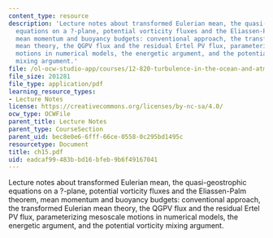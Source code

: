 ```yaml
---
content_type: resource
description: 'Lecture notes about transformed Eulerian mean, the quasi-geostrophic
  equations on a ?-plane, potential vorticity fluxes and the Eliassen-Palm theorem,
  mean momentum and buoyancy budgets: conventional approach, the transformed Eulerian
  mean theory, the QGPV flux and the residual Ertel PV flux, parameterizing mesoscale
  motions in numerical models, the energetic argument, and the potential vorticity
  mixing argument.'
file: /ol-ocw-studio-app/courses/12-820-turbulence-in-the-ocean-and-atmosphere-spring-2006/eadcaf99483bbd16bfeb9b6f49167041_ch15.pdf
file_size: 201281
file_type: application/pdf
learning_resource_types:
- Lecture Notes
license: https://creativecommons.org/licenses/by-nc-sa/4.0/
ocw_type: OCWFile
parent_title: Lecture Notes
parent_type: CourseSection
parent_uid: bec8e0e6-6fff-66ce-0558-0c295bd1495c
resourcetype: Document
title: ch15.pdf
uid: eadcaf99-483b-bd16-bfeb-9b6f49167041
---
```

Lecture notes about transformed Eulerian mean, the quasi-geostrophic equations on a ?-plane, potential vorticity fluxes and the Eliassen-Palm theorem, mean momentum and buoyancy budgets: conventional approach, the transformed Eulerian mean theory, the QGPV flux and the residual Ertel PV flux, parameterizing mesoscale motions in numerical models, the energetic argument, and the potential vorticity mixing argument.